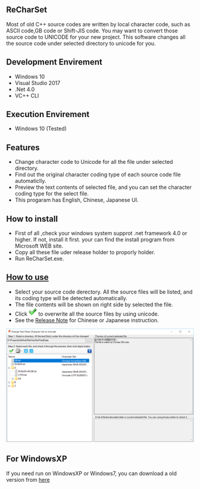 ## ReCharSet
Most of old C++ source codes are written by local character code, such as ASCII code,GB code or Shift-JIS code. You may want to convert those source code to UNICODE for your new project. This software changes all the source code under selected directory to unicode for you.

## Development Envirement
- Windows 10
- Visual Studio 2017
- .Net 4.0
- VC++ CLI

## Execution Envirement
- Windows 10 (Tested)

## Features
- Change character code to Unicode for all the file under selected directory.
- Find out the original character coding type of each source code file automaticlly.
- Preview the text contents of selected file, and you can set the character coding type for the select file.
- This progaram has English, Chinese, Japanese UI.


## How to install
- First of all ,check your windows system supprot .net framework 4.0 or higher. If not, install it first. your can find the install program from Microsoft WEB site.
- Copy all these file uder release holder to proporly holder.
- Run ReCharSet.exe.

## [How to use](ReCharSet/ReleaseNote.txt)
- Select your source code derectory. All the source files will be listed, and its coding type will be detected automatically.
- The file contents will be shown on right side by selected the file.
- Click ![Apply button](ReCharSet/Images/apply.png) to overwrite all the source files by using unicode.
- See the [Release Note](ReCharSet/ReleaseNote.txt) for Chinese or Japanese instruction.

![Screenshot](ReCharSet/Images/ScreenShot.png)

## For WindowsXP
If you need run on WindowsXP or Windows7, you can download a old version from [here](http://www.infbj.com/?L=en-us&M=FreeSoftwares)
